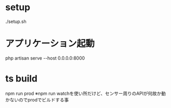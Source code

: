 # setup
./setup.sh

# アプリケーション起動
php artisan serve --host 0.0.0.0:8000

# ts build
npm run prod
※npm run watchを使い所だけど、センサー周りのAPIが何故か動かないのでprodでビルドする事